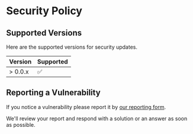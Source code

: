 # Security Policy

## Supported Versions

Here are the supported versions for security updates.

| Version | Supported          |
| ------- | ------------------ |
| > 0.0.x | :white_check_mark: |

## Reporting a Vulnerability

If you notice a vulnerability please report it by [our reporting form](https://github.com/nitrokit/nitrokit-nextjs/security/advisories/new).

We'll review your report and respond with a solution or an answer as soon as possible.
